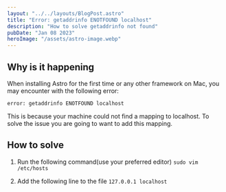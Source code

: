 ```yaml
---
layout: "../../layouts/BlogPost.astro"
title: "Error: getaddrinfo ENOTFOUND localhost"
description: "How to solve getaddrinfo not found"
pubDate: "Jan 08 2023"
heroImage: "/assets/astro-image.webp"
---
```


## Why is it happening

When installing Astro for the first time or any other framework on Mac, you may encounter with the following error:

`error: getaddrinfo ENOTFOUND localhost`

This is because your machine could not find a mapping to localhost. To solve the issue you are going to want to add this mapping.

## How to solve

1. Run the following command(use your preferred editor)
   `sudo vim /etc/hosts`

2. Add the following line to the file
   `127.0.0.1 localhost`
